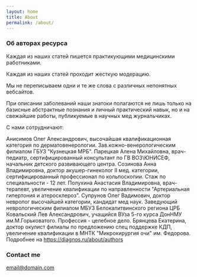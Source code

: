 ```yaml
---
layout: home
title: About
permalink: /about/
---
```




### Об авторах ресурса

Каждая из наших статей пишется практикующими медицинскими работниками.

Каждая из наших статей проходит  жесткую модерацию. 

Мы не переписываем одни и те же слова с различных непонятных вебсайтов.

При описании заболеваний наши знатоки полагаются не лишь только на базисные абстрактные познания и личный практический навык, но и на свежайшие работы, публикуемые в научных мед журнальчиках.

С нами сотрудничают:

Анисимов Олег Александрович, высочайшая квалификационная категория по дерматовенерологии. Зав.кожно-венерологическим филиалом ГБУЗ "Кузнецкая МРБ".
Парецкая Алена Михайловна, врач-педиатр, сертифицированный консультант по ГВ ВОЗ\ЮНИСЕФ, начальник детского развивающего центра.
Созинова Анна Владимировна, доктор акушер-гинеколог II мед. категории, сертифицированный профессионал по кольпоскопии. Стаж по специальности - 12 лет.
Полухина Анастасия Владимировна, врач-терапевт, увеличение квалификации по направленности "Артериальная гипертония и атеросклероз".
Супрунов Олег Вадимович, доктор невролог высочайшей категории, кандидат мед наук. Заведующий неврологическим филиалом МБУЗ Белокалитвинского региона ЦРБ
Ковальский Лев Александрович, учащийся ВУза 5-го курса ДонНМУ им.М.Горьковатого. Профессия - целебное дело.
Брянцева Екатерина, доктор окулист филиалы по предложению спец поддержке КДП, увеличение квалификации в МНТК "Микрохирургия очи" им. Федорова.
Подробнее на https://diagnos.ru/about/authors

### Contact me

[email@domain.com](mailto:email@domain.com)
